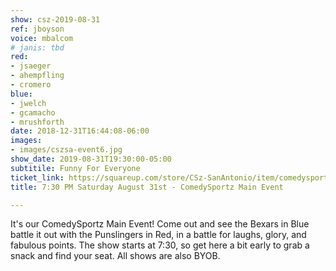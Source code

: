 ```yaml
---
show: csz-2019-08-31
ref: jboyson
voice: mbalcom
# janis: tbd
red:
- jsaeger
- ahempfling
- cromero
blue:
- jwelch
- gcamacho
- mrushforth
date: 2018-12-31T16:44:08-06:00
images:
- images/cszsa-event6.jpg
show_date: 2019-08-31T19:30:00-05:00
subtitile: Funny For Everyone
ticket_link: https://squareup.com/store/CSz-SanAntonio/item/comedysportz-saturday-august-st
title: 7:30 PM Saturday August 31st - ComedySportz Main Event

---
```

It's our ComedySportz Main Event! Come out and see the Bexars in Blue battle it out with the Punslingers in Red, in a battle for laughs, glory, and fabulous points. The show starts at 7:30, so get here a bit early to grab a snack and find your seat. All shows are also BYOB.
